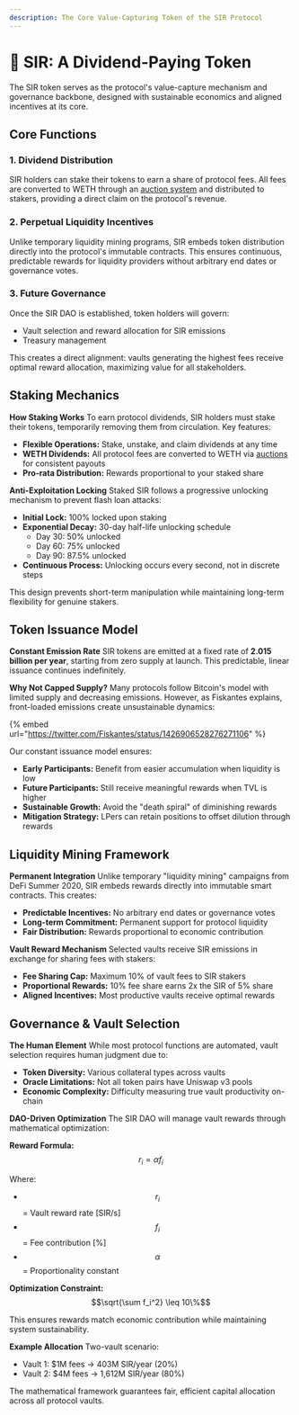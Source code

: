 ```yaml
---
description: The Core Value-Capturing Token of the SIR Protocol
---
```


# 🎩 SIR: A Dividend-Paying Token

The SIR token serves as the protocol's value-capture mechanism and governance backbone, designed with sustainable economics and aligned incentives at its core.

## Core Functions

### 1. Dividend Distribution
SIR holders can stake their tokens to earn a share of protocol fees. All fees are converted to WETH through an [auction system](../token-auctions.md) and distributed to stakers, providing a direct claim on the protocol's revenue.

### 2. Perpetual Liquidity Incentives
Unlike temporary liquidity mining programs, SIR embeds token distribution directly into the protocol's immutable contracts. This ensures continuous, predictable rewards for liquidity providers without arbitrary end dates or governance votes.

### 3. Future Governance
Once the SIR DAO is established, token holders will govern:
- Vault selection and reward allocation for SIR emissions
- Treasury management

This creates a direct alignment: vaults generating the highest fees receive optimal reward allocation, maximizing value for all stakeholders.

## Staking Mechanics

**How Staking Works**
To earn protocol dividends, SIR holders must stake their tokens, temporarily removing them from circulation. Key features:
- **Flexible Operations:** Stake, unstake, and claim dividends at any time
- **WETH Dividends:** All protocol fees are converted to WETH via [auctions](../token-auctions.md) for consistent payouts
- **Pro-rata Distribution:** Rewards proportional to your staked share

**Anti-Exploitation Locking**
Staked SIR follows a progressive unlocking mechanism to prevent flash loan attacks:
- **Initial Lock:** 100% locked upon staking
- **Exponential Decay:** 30-day half-life unlocking schedule
  - Day 30: 50% unlocked
  - Day 60: 75% unlocked  
  - Day 90: 87.5% unlocked
- **Continuous Process:** Unlocking occurs every second, not in discrete steps

This design prevents short-term manipulation while maintaining long-term flexibility for genuine stakers.

## Token Issuance Model

**Constant Emission Rate**
SIR tokens are emitted at a fixed rate of **2.015 billion per year**, starting from zero supply at launch. This predictable, linear issuance continues indefinitely.

**Why Not Capped Supply?**
Many protocols follow Bitcoin's model with limited supply and decreasing emissions. However, as Fiskantes explains, front-loaded emissions create unsustainable dynamics:

{% embed url="https://twitter.com/Fiskantes/status/1426906528276271106" %}

Our constant issuance model ensures:
- **Early Participants:** Benefit from easier accumulation when liquidity is low
- **Future Participants:** Still receive meaningful rewards when TVL is higher
- **Sustainable Growth:** Avoid the "death spiral" of diminishing rewards
- **Mitigation Strategy:** LPers can retain positions to offset dilution through rewards

## Liquidity Mining Framework

**Permanent Integration**
Unlike temporary "liquidity mining" campaigns from DeFi Summer 2020, SIR embeds rewards directly into immutable smart contracts. This creates:
- **Predictable Incentives:** No arbitrary end dates or governance votes
- **Long-term Commitment:** Permanent support for protocol liquidity
- **Fair Distribution:** Rewards proportional to economic contribution

**Vault Reward Mechanism**
Selected vaults receive SIR emissions in exchange for sharing fees with stakers:
- **Fee Sharing Cap:** Maximum 10% of vault fees to SIR stakers
- **Proportional Rewards:** 10% fee share earns 2x the SIR of 5% share
- **Aligned Incentives:** Most productive vaults receive optimal rewards

## Governance & Vault Selection

**The Human Element**
While most protocol functions are automated, vault selection requires human judgment due to:
- **Token Diversity:** Various collateral types across vaults
- **Oracle Limitations:** Not all token pairs have Uniswap v3 pools
- **Economic Complexity:** Difficulty measuring true vault productivity on-chain

**DAO-Driven Optimization**
The SIR DAO will manage vault rewards through mathematical optimization:

**Reward Formula:**
$$r_i = \alpha f_i$$

Where:
- $$r_i$$ = Vault reward rate [SIR/s]
- $$f_i$$ = Fee contribution [%]
- $$\alpha$$ = Proportionality constant

**Optimization Constraint:**
$$\sqrt{\sum f_i^2} \leq 10\%$$

This ensures rewards match economic contribution while maintaining system sustainability.

**Example Allocation**
Two-vault scenario:
- Vault 1: $1M fees → 403M SIR/year (20%)
- Vault 2: $4M fees → 1,612M SIR/year (80%)

The mathematical framework guarantees fair, efficient capital allocation across all protocol vaults.

